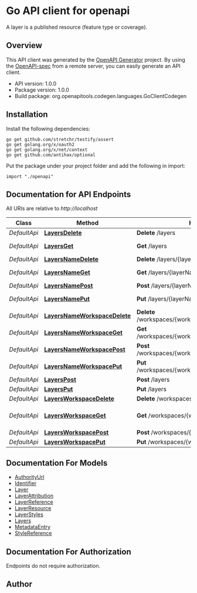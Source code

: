 # Go API client for openapi

A layer is a published resource (feature type or coverage).

## Overview
This API client was generated by the [OpenAPI Generator](https://openapi-generator.tech) project.  By using the [OpenAPI-spec](https://www.openapis.org/) from a remote server, you can easily generate an API client.

- API version: 1.0.0
- Package version: 1.0.0
- Build package: org.openapitools.codegen.languages.GoClientCodegen

## Installation

Install the following dependencies:
```
go get github.com/stretchr/testify/assert
go get golang.org/x/oauth2
go get golang.org/x/net/context
go get github.com/antihax/optional
```

Put the package under your project folder and add the following in import:
```golang
import "./openapi"
```

## Documentation for API Endpoints

All URIs are relative to *http://localhost*

Class | Method | HTTP request | Description
------------ | ------------- | ------------- | -------------
*DefaultApi* | [**LayersDelete**](docs/DefaultApi.md#layersdelete) | **Delete** /layers | 
*DefaultApi* | [**LayersGet**](docs/DefaultApi.md#layersget) | **Get** /layers | Get a list of layers
*DefaultApi* | [**LayersNameDelete**](docs/DefaultApi.md#layersnamedelete) | **Delete** /layers/{layerName} | Delete layer
*DefaultApi* | [**LayersNameGet**](docs/DefaultApi.md#layersnameget) | **Get** /layers/{layerName} | Retrieve a layer
*DefaultApi* | [**LayersNamePost**](docs/DefaultApi.md#layersnamepost) | **Post** /layers/{layerName} | 
*DefaultApi* | [**LayersNamePut**](docs/DefaultApi.md#layersnameput) | **Put** /layers/{layerName} | Modify a layer.
*DefaultApi* | [**LayersNameWorkspaceDelete**](docs/DefaultApi.md#layersnameworkspacedelete) | **Delete** /workspaces/{workspaceName}/layers/{layerName} | Delete layer
*DefaultApi* | [**LayersNameWorkspaceGet**](docs/DefaultApi.md#layersnameworkspaceget) | **Get** /workspaces/{workspaceName}/layers/{layerName} | Retrieve a layer
*DefaultApi* | [**LayersNameWorkspacePost**](docs/DefaultApi.md#layersnameworkspacepost) | **Post** /workspaces/{workspaceName}/layers/{layerName} | 
*DefaultApi* | [**LayersNameWorkspacePut**](docs/DefaultApi.md#layersnameworkspaceput) | **Put** /workspaces/{workspaceName}/layers/{layerName} | Modify a layer.
*DefaultApi* | [**LayersPost**](docs/DefaultApi.md#layerspost) | **Post** /layers | 
*DefaultApi* | [**LayersPut**](docs/DefaultApi.md#layersput) | **Put** /layers | 
*DefaultApi* | [**LayersWorkspaceDelete**](docs/DefaultApi.md#layersworkspacedelete) | **Delete** /workspaces/{workspaceName}/layers | 
*DefaultApi* | [**LayersWorkspaceGet**](docs/DefaultApi.md#layersworkspaceget) | **Get** /workspaces/{workspaceName}/layers | Get a list of layers in a workspace.
*DefaultApi* | [**LayersWorkspacePost**](docs/DefaultApi.md#layersworkspacepost) | **Post** /workspaces/{workspaceName}/layers | 
*DefaultApi* | [**LayersWorkspacePut**](docs/DefaultApi.md#layersworkspaceput) | **Put** /workspaces/{workspaceName}/layers | 


## Documentation For Models

 - [AuthorityUrl](docs/AuthorityUrl.md)
 - [Identifier](docs/Identifier.md)
 - [Layer](docs/Layer.md)
 - [LayerAttribution](docs/LayerAttribution.md)
 - [LayerReference](docs/LayerReference.md)
 - [LayerResource](docs/LayerResource.md)
 - [LayerStyles](docs/LayerStyles.md)
 - [Layers](docs/Layers.md)
 - [MetadataEntry](docs/MetadataEntry.md)
 - [StyleReference](docs/StyleReference.md)


## Documentation For Authorization
 Endpoints do not require authorization.


## Author



